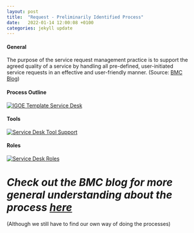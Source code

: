 ```yaml
---
layout: post
title:  "Request - Preliminarily Identified Process"
date:   2022-01-14 12:00:08 +0100
categories: jekyll update
---
```


#### General
The purpose of the service request management practice is to support the agreed quality of a service by handling all pre-defined, user-initiated service requests in an effective and user-friendly manner.
(Source: <a href="https://www.bmc.com/blogs/itil-service-request-management/" target="_blank">BMC Blog</a>)

#### Process Outline
[![IGOE Template Service Desk](/processes/assets/images/process-sd.png)](/processes/assets/images/process-sd.png)

#### Tools
[![Service Desk Tool Support](/processes/assets/images/tools-sd.png)](/processes/assets/images/tools-sd.png)

#### Roles
[![Service Desk Roles](/processes/assets/images/roles-sd.png)](/processes/assets/images/roles-sd.png)

# *Check out the BMC blog for more general understanding about the process <a href="https://www.bmc.com/blogs/itil-service-desk/" target="_blank">here</a>*
(Although we still have to find our own way of doing the processes)